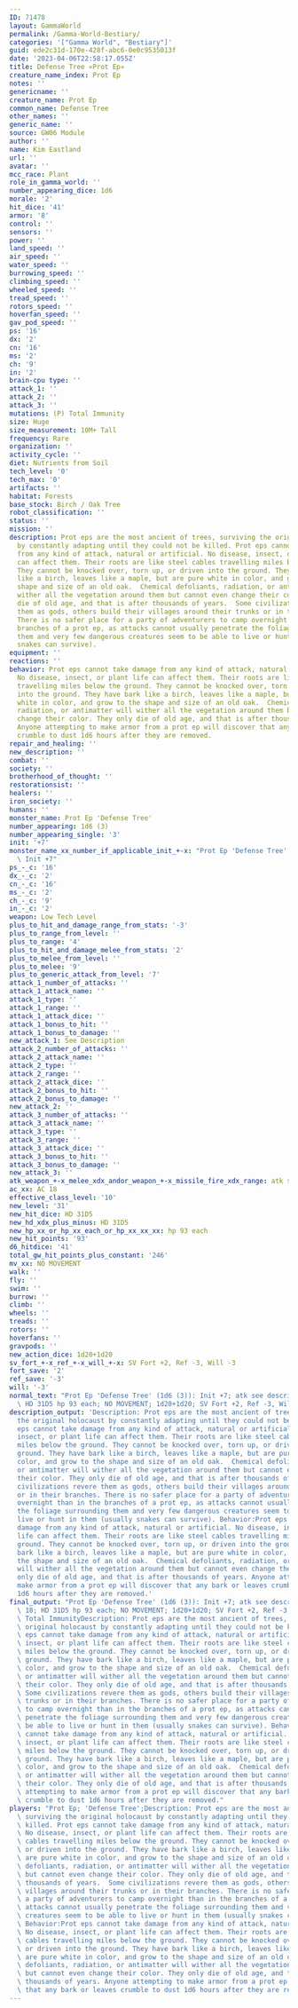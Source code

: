 ```yaml
---
ID: 71478
layout: GammaWorld
permalink: /Gamma-World-Bestiary/
categories: '["Gamma World", "Bestiary"]'
guid: ede2c31d-170e-428f-abc6-0e0c9535013f
date: '2023-04-06T22:58:17.055Z'
title: Defense Tree «Prot Ep»
creature_name_index: Prot Ep
notes: ''
genericname: ''
creature_name: Prot Ep
common_name: Defense Tree
other_names: ''
generic_name: ''
source: GW06 Module
author: ''
name: Kim Eastland
url: ''
avatar: ''
mcc_race: Plant
role_in_gamma_world: ''
number_appearing_dice: 1d6
morale: '2'
hit_dice: '41'
armor: '8'
control: ''
sensors: ''
power: ''
land_speed: ''
air_speed: ''
water_speed: ''
burrowing_speed: ''
climbing_speed: ''
wheeled_speed: ''
tread_speed: ''
rotors_speed: ''
hoverfan_speed: ''
gav_pod_speed: ''
ps: '16'
dx: '2'
cn: '16'
ms: '2'
ch: '9'
in: '2'
brain-cpu type: ''
attack_1: ''
attack_2: ''
attack_3: ''
mutations: (P) Total Immunity
size: Huge
size_measurement: 10M+ Tall
frequency: Rare
organization: ''
activity_cycle: ''
diet: Nutrients from Soil
tech_level: '0'
tech_max: '0'
artifacts: ''
habitat: Forests
base_stock: Birch / Oak Tree
robot_classification: ''
status: ''
mission: ''
description: Prot eps are the most ancient of trees, surviving the original holocaust
  by constantly adapting until they could not be killed. Prot eps cannot take damage
  from any kind of attack, natural or artificial. No disease, insect, or plant life
  can affect them. Their roots are like steel cables travelling miles below the ground.
  They cannot be knocked over, torn up, or driven into the ground. They have bark
  like a birch, leaves like a maple, but are pure white in color, and grow to the
  shape and size of an old oak.  Chemical defoliants, radiation, or antimatter will
  wither all the vegetation around them but cannot even change their color. They only
  die of old age, and that is after thousands of years.  Some civilizations revere
  them as gods, others build their villages around their trunks or in their branches.
  There is no safer place for a party of adventurers to camp overnight than in the
  branches of a prot ep, as attacks cannot usually penetrate the foliage surrounding
  them and very few dangerous creatures seem to be able to live or hunt in them (usually
  snakes can survive).
equipment: ''
reactions: ''
behavior: Prot eps cannot take damage from any kind of attack, natural or artificial.
  No disease, insect, or plant life can affect them. Their roots are like steel cables
  travelling miles below the ground. They cannot be knocked over, torn up, or driven
  into the ground. They have bark like a birch, leaves like a maple, but are pure
  white in color, and grow to the shape and size of an old oak.  Chemical defoliants,
  radiation, or antimatter will wither all the vegetation around them but cannot even
  change their color. They only die of old age, and that is after thousands of years.
  Anyone attempting to make armor from a prot ep will discover that any bark or leaves
  crumble to dust 1d6 hours after they are removed.
repair_and_healing: ''
new_description: ''
combat: ''
society: ''
brotherhood_of_thought: ''
restorationsist: ''
healers: ''
iron_society: ''
humans: ''
monster_name: Prot Ep 'Defense Tree'
number_appearing: 1d6 (3)
number_appearing_single: '3'
init: '+7'
monster_name_xx_number_if_applicable_init_+-x: "Prot Ep 'Defense Tree' (1d6 (3)):\
  \ Init +7"
ps_-_c: '16'
dx_-_c: '2'
cn_-_c: '16'
ms_-_c: '2'
ch_-_c: '9'
in_-_c: '2'
weapon: Low Tech Level
plus_to_hit_and_damage_range_from_stats: '-3'
plus_to_range_from_level: ''
plus_to_range: '4'
plus_to_hit_and_damage_melee_from_stats: '2'
plus_to_melee_from_level: ''
plus_to_melee: '9'
plus_to_generic_attack_from_level: '7'
attack_1_number_of_attacks: ''
attack_1_attack_name: ''
attack_1_type: ''
attack_1_range: ''
attack_1_attack_dice: ''
attack_1_bonus_to_hit: ''
attack_1_bonus_to_damage: ''
new_attack_1: See Description
attack_2_number_of_attacks: ''
attack_2_attack_name: ''
attack_2_type: ''
attack_2_range: ''
attack_2_attack_dice: ''
attack_2_bonus_to_hit: ''
attack_2_bonus_to_damage: ''
new_attack_2: ''
attack_3_number_of_attacks: ''
attack_3_attack_name: ''
attack_3_type: ''
attack_3_range: ''
attack_3_attack_dice: ''
attack_3_bonus_to_hit: ''
attack_3_bonus_to_damage: ''
new_attack_3: ''
atk_weapon_+-x_melee_xdx_andor_weapon_+-x_missile_fire_xdx_range: atk see description
ac_xx: AC 18
effective_class_level: '10'
new_level: '31'
new_hit_dice: HD 31D5
new_hd_xdx_plus_minus: HD 31D5
new_hp_xx_or_hp_xx_each_or_hp_xx_xx_xx: hp 93 each
new_hit_points: '93'
d6_hitdice: '41'
total_gw_hit_points_plus_constant: '246'
mv_xx: NO MOVEMENT
walk: ''
fly: ''
swim: ''
burrow: ''
climb: ''
wheels: ''
treads: ''
rotors: ''
hoverfans: ''
gravpods: ''
new_action_dice: 1d20+1d20
sv_fort_+-x_ref_+-x_will_+-x: SV Fort +2, Ref -3, Will -3
fort_save: '2'
ref_save: '-3'
will: '-3'
normal_text: "Prot Ep 'Defense Tree' (1d6 (3)): Init +7; atk see description; AC 18;\
  \ HD 31D5 hp 93 each; NO MOVEMENT; 1d20+1d20; SV Fort +2, Ref -3, Will -3"
description_output: 'Description: Prot eps are the most ancient of trees, surviving
  the original holocaust by constantly adapting until they could not be killed. Prot
  eps cannot take damage from any kind of attack, natural or artificial. No disease,
  insect, or plant life can affect them. Their roots are like steel cables travelling
  miles below the ground. They cannot be knocked over, torn up, or driven into the
  ground. They have bark like a birch, leaves like a maple, but are pure white in
  color, and grow to the shape and size of an old oak.  Chemical defoliants, radiation,
  or antimatter will wither all the vegetation around them but cannot even change
  their color. They only die of old age, and that is after thousands of years.  Some
  civilizations revere them as gods, others build their villages around their trunks
  or in their branches. There is no safer place for a party of adventurers to camp
  overnight than in the branches of a prot ep, as attacks cannot usually penetrate
  the foliage surrounding them and very few dangerous creatures seem to be able to
  live or hunt in them (usually snakes can survive). Behavior:Prot eps cannot take
  damage from any kind of attack, natural or artificial. No disease, insect, or plant
  life can affect them. Their roots are like steel cables travelling miles below the
  ground. They cannot be knocked over, torn up, or driven into the ground. They have
  bark like a birch, leaves like a maple, but are pure white in color, and grow to
  the shape and size of an old oak.  Chemical defoliants, radiation, or antimatter
  will wither all the vegetation around them but cannot even change their color. They
  only die of old age, and that is after thousands of years. Anyone attempting to
  make armor from a prot ep will discover that any bark or leaves crumble to dust
  1d6 hours after they are removed.'
final_output: "Prot Ep 'Defense Tree' (1d6 (3)): Init +7; atk see description; AC\
  \ 18; HD 31D5 hp 93 each; NO MOVEMENT; 1d20+1d20; SV Fort +2, Ref -3, Will -3(P)\
  \ Total ImmunityDescription: Prot eps are the most ancient of trees, surviving the\
  \ original holocaust by constantly adapting until they could not be killed. Prot\
  \ eps cannot take damage from any kind of attack, natural or artificial. No disease,\
  \ insect, or plant life can affect them. Their roots are like steel cables travelling\
  \ miles below the ground. They cannot be knocked over, torn up, or driven into the\
  \ ground. They have bark like a birch, leaves like a maple, but are pure white in\
  \ color, and grow to the shape and size of an old oak.  Chemical defoliants, radiation,\
  \ or antimatter will wither all the vegetation around them but cannot even change\
  \ their color. They only die of old age, and that is after thousands of years. \
  \ Some civilizations revere them as gods, others build their villages around their\
  \ trunks or in their branches. There is no safer place for a party of adventurers\
  \ to camp overnight than in the branches of a prot ep, as attacks cannot usually\
  \ penetrate the foliage surrounding them and very few dangerous creatures seem to\
  \ be able to live or hunt in them (usually snakes can survive). Behavior:Prot eps\
  \ cannot take damage from any kind of attack, natural or artificial. No disease,\
  \ insect, or plant life can affect them. Their roots are like steel cables travelling\
  \ miles below the ground. They cannot be knocked over, torn up, or driven into the\
  \ ground. They have bark like a birch, leaves like a maple, but are pure white in\
  \ color, and grow to the shape and size of an old oak.  Chemical defoliants, radiation,\
  \ or antimatter will wither all the vegetation around them but cannot even change\
  \ their color. They only die of old age, and that is after thousands of years. Anyone\
  \ attempting to make armor from a prot ep will discover that any bark or leaves\
  \ crumble to dust 1d6 hours after they are removed."
players: "Prot Ep; 'Defense Tree';Description: Prot eps are the most ancient of trees,\
  \ surviving the original holocaust by constantly adapting until they could not be\
  \ killed. Prot eps cannot take damage from any kind of attack, natural or artificial.\
  \ No disease, insect, or plant life can affect them. Their roots are like steel\
  \ cables travelling miles below the ground. They cannot be knocked over, torn up,\
  \ or driven into the ground. They have bark like a birch, leaves like a maple, but\
  \ are pure white in color, and grow to the shape and size of an old oak.  Chemical\
  \ defoliants, radiation, or antimatter will wither all the vegetation around them\
  \ but cannot even change their color. They only die of old age, and that is after\
  \ thousands of years.  Some civilizations revere them as gods, others build their\
  \ villages around their trunks or in their branches. There is no safer place for\
  \ a party of adventurers to camp overnight than in the branches of a prot ep, as\
  \ attacks cannot usually penetrate the foliage surrounding them and very few dangerous\
  \ creatures seem to be able to live or hunt in them (usually snakes can survive).\
  \ Behavior:Prot eps cannot take damage from any kind of attack, natural or artificial.\
  \ No disease, insect, or plant life can affect them. Their roots are like steel\
  \ cables travelling miles below the ground. They cannot be knocked over, torn up,\
  \ or driven into the ground. They have bark like a birch, leaves like a maple, but\
  \ are pure white in color, and grow to the shape and size of an old oak.  Chemical\
  \ defoliants, radiation, or antimatter will wither all the vegetation around them\
  \ but cannot even change their color. They only die of old age, and that is after\
  \ thousands of years. Anyone attempting to make armor from a prot ep will discover\
  \ that any bark or leaves crumble to dust 1d6 hours after they are removed.  |"
---
```

</br>